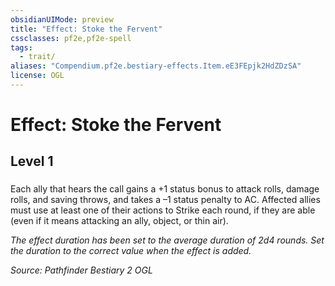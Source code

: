 ```yaml
---
obsidianUIMode: preview
title: "Effect: Stoke the Fervent"
cssclasses: pf2e,pf2e-spell
tags:
  - trait/
aliases: "Compendium.pf2e.bestiary-effects.Item.eE3FEpjk2HdZDzSA"
license: OGL
---
```

# Effect: Stoke the Fervent
## Level 1
### 






Each ally that hears the call gains a +1 status bonus to attack rolls, damage rolls, and saving throws, and takes a –1 status penalty to AC. Affected allies must use at least one of their actions to Strike each round, if they are able (even if it means attacking an ally, object, or thin air).

_The effect duration has been set to the average duration of 2d4 rounds. Set the duration to the correct value when the effect is added._

*Source: Pathfinder Bestiary 2*
*OGL*